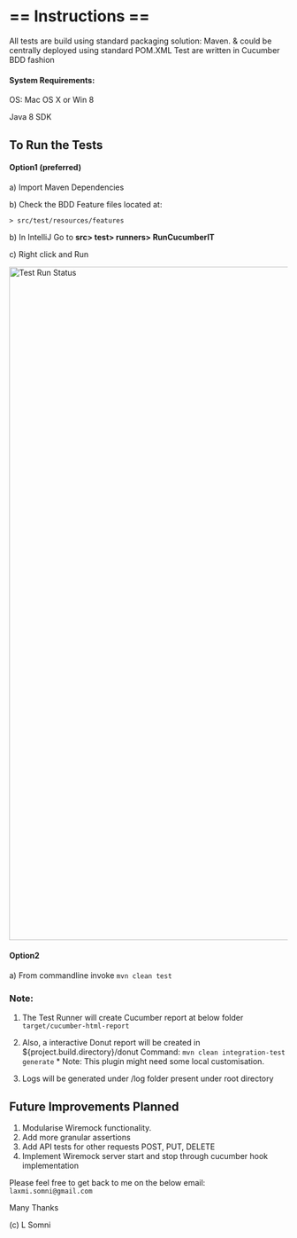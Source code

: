 

# ==  Instructions ==

All tests are build using standard packaging solution: Maven. & could be centrally deployed using standard POM.XML Test are written in Cucumber BDD fashion

#### System Requirements: 

OS: Mac OS X or Win 8

Java 8 SDK


## To Run the Tests

#### Option1 (preferred)
a) Import Maven Dependencies 

b) Check the BDD Feature files located at:

```> src/test/resources/features```

b) In IntelliJ Go to **src> test> runners> RunCucumberIT** 

c) Right click and Run

<img width="1215" alt="Test Run Status" src="https://user-images.githubusercontent.com/7977484/116011549-832da080-a61d-11eb-9bbf-358f54d0e933.png">

#### Option2

a) From commandline invoke `mvn clean test` 

### Note:

1) The Test Runner will create Cucumber report at below folder `target/cucumber-html-report`

2) Also, a interactive Donut report will be created in ${project.build.directory}/donut
Command: `mvn clean integration-test generate` * Note: This plugin might need some local customisation.

3) Logs will be generated under /log folder present under root directory

## Future Improvements Planned

1) Modularise Wiremock functionality.
2) Add more granular assertions
3) Add API tests for other requests POST, PUT, DELETE
4) Implement Wiremock server start and stop through cucumber hook implementation


Please feel free to get back to me on the below email:
`laxmi.somni@gmail.com`

Many Thanks

(c) L Somni 
